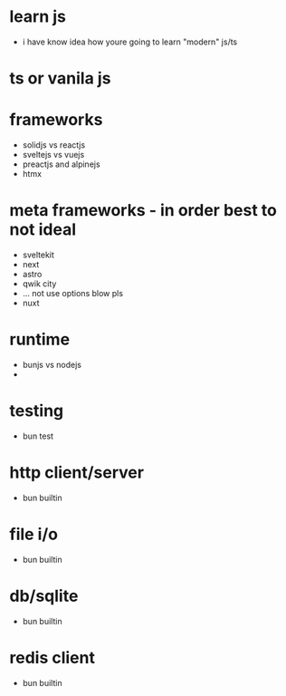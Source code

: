 # learn js
- i have know idea how youre going to learn "modern" js/ts

# ts or vanila js

# frameworks
- solidjs vs reactjs
- sveltejs vs vuejs
- preactjs and alpinejs
- htmx

# meta frameworks - in order best to not ideal
- sveltekit
- next
- astro
- qwik city
- ... not use options blow pls 
- nuxt

# runtime
- bunjs vs nodejs
- 
# testing
- bun test

# http client/server
- bun builtin

# file i/o
- bun builtin

# db/sqlite
- bun builtin

# redis client
- bun builtin